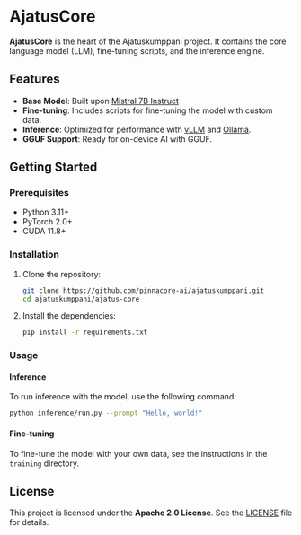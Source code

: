 # AjatusCore

**AjatusCore** is the heart of the Ajatuskumppani project. It contains the core language model (LLM), fine-tuning scripts, and the inference engine.

## Features

-   **Base Model**: Built upon [Mistral 7B Instruct](https://mistral.ai/news/announcing-mistral-7b/)
-   **Fine-tuning**: Includes scripts for fine-tuning the model with custom data.
-   **Inference**: Optimized for performance with [vLLM](https://github.com/vllm-project/vllm) and [Ollama](https://github.com/ollama/ollama).
-   **GGUF Support**: Ready for on-device AI with GGUF.

## Getting Started

### Prerequisites

-   Python 3.11+
-   PyTorch 2.0+
-   CUDA 11.8+

### Installation

1.  Clone the repository:
    ```bash
    git clone https://github.com/pinnacore-ai/ajatuskumppani.git
    cd ajatuskumppani/ajatus-core
    ```
2.  Install the dependencies:
    ```bash
    pip install -r requirements.txt
    ```

### Usage

#### Inference

To run inference with the model, use the following command:

```bash
python inference/run.py --prompt "Hello, world!"
```

#### Fine-tuning

To fine-tune the model with your own data, see the instructions in the `training` directory.

## License

This project is licensed under the **Apache 2.0 License**. See the [LICENSE](LICENSE) file for details.

